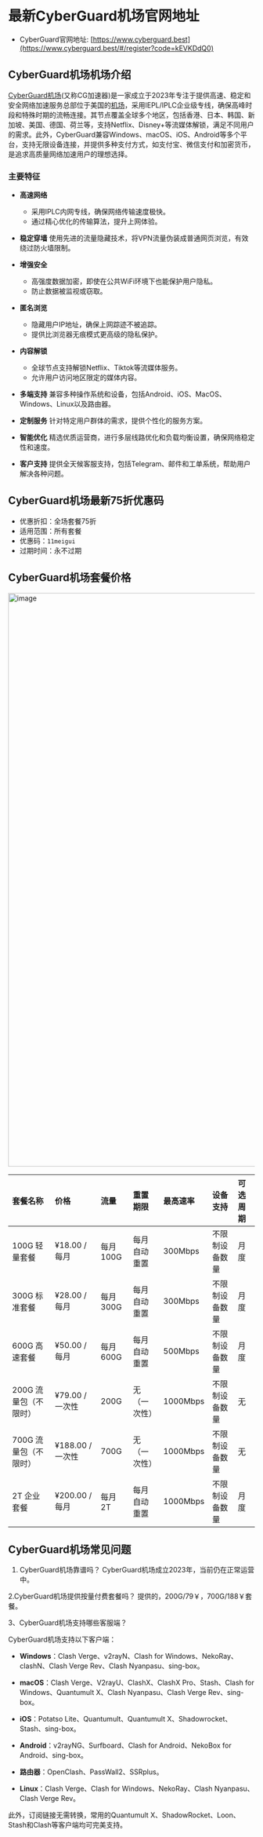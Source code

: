 # 最新CyberGuard机场官网地址

- CyberGuard官网地址: [https://www.cyberguard.best](https://www.cyberguard.best/#/register?code=kEVKDdQ0)

## CyberGuard机场机场介绍

[CyberGuard机场](https://www.11meigui.com/2024/cyberguard-vpn.html)(又称CG加速器)是一家成立于2023年专注于提供高速、稳定和安全网络加速服务总部位于美国的[机场](https://clashsub.org)，采用IEPL/IPLC企业级专线，确保高峰时段和特殊时期的流畅连接。其节点覆盖全球多个地区，包括香港、日本、韩国、新加坡、美国、德国、荷兰等，支持Netflix、Disney+等流媒体解锁，满足不同用户的需求。此外，CyberGuard兼容Windows、macOS、iOS、Android等多个平台，支持无限设备连接，并提供多种支付方式，如支付宝、微信支付和加密货币，是追求高质量网络加速用户的理想选择。

### 主要特征

- **高速网络**
  - 采用IPLC内网专线，确保网络传输速度极快。
  - 通过精心优化的传输算法，提升上网体验。

- **稳定穿墙**
使用先进的流量隐藏技术，将VPN流量伪装成普通网页浏览，有效绕过防火墙限制。

- **增强安全**
  - 高强度数据加密，即使在公共WiFi环境下也能保护用户隐私。
  - 防止数据被监视或窃取。

- **匿名浏览**
  - 隐藏用户IP地址，确保上网踪迹不被追踪。
  - 提供比浏览器无痕模式更高级的隐私保护。

- **内容解锁**
   - 全球节点支持解锁Netflix、Tiktok等流媒体服务。
   - 允许用户访问地区限定的媒体内容。

- **多端支持**
兼容多种操作系统和设备，包括Android、iOS、MacOS、Windows、Linux以及路由器。

- **定制服务**
针对特定用户群体的需求，提供个性化的服务方案。

- **智能优化**
精选优质运营商，进行多层线路优化和负载均衡设置，确保网络稳定性和速度。

- **客户支持**
提供全天候客服支持，包括Telegram、邮件和工单系统，帮助用户解决各种问题。


## CyberGuard机场最新75折优惠码

- 优惠折扣：全场套餐75折
- 适用范围：所有套餐
- 优惠码：`11meigui`
- 过期时间：永不过期


## CyberGuard机场套餐价格

<img width="1169" alt="image" src="https://github.com/user-attachments/assets/ec66c1be-8a5d-4bc3-9438-08293969fd72" />


| **套餐名称**       | **价格**         | **流量**   | **重置期限**       | **最高速率**   | **设备支持**           |  **可选周期**               |
|:-------------------|:-------------------|:---------------|:---------------------------------------|:-----------------------------------|:------------------------|:---------------------------|
| 100G 轻量套餐      | ¥18.00 /每月     | 每月100G   | 每月自动重置       | 300Mbps       | 不限制设备数量          |  月度 |
| 300G 标准套餐      | ¥28.00 /每月     | 每月300G   | 每月自动重置       | 300Mbps        |  不限制设备数量          | 月度 | 
| 600G 高速套餐      | ¥50.00 /每月     | 每月600G   | 每月自动重置       | 500Mbps        | 不限制设备数量          | 月度 |
| 200G 流量包（不限时） | ¥79.00 /一次性   | 200G       | 无（一次性）       | 1000Mbps     | 不限制设备数量          | 无                         |
| 700G 流量包（不限时） | ¥188.00 /一次性  | 700G       | 无（一次性）       | 1000Mbps     | 不限制设备数量          | 无                         |
| 2T 企业套餐        | ¥200.00 /每月    | 每月2T     | 每月自动重置       | 1000Mbps      | 不限制设备数量          |  月度 | 

## CyberGuard机场常见问题
1. CyberGuard机场靠谱吗？
   CyberGuard机场成立2023年，当前仍在正常运营中。
   
2.CyberGuard机场提供按量付费套餐吗？
提供的，200G/79￥，700G/188￥套餐。

3、CyberGuard机场支持哪些客服端？

CyberGuard机场支持以下客户端：

- **Windows**：Clash Verge、v2rayN、Clash for Windows、NekoRay、clashN、Clash Verge Rev、Clash Nyanpasu、sing-box。 

- **macOS**：Clash Verge、V2rayU、ClashX、ClashX Pro、Stash、Clash for Windows、Quantumult X、Clash Nyanpasu、Clash Verge Rev、sing-box。 

- **iOS**：Potatso Lite、Quantumult、Quantumult X、Shadowrocket、Stash、sing-box。 

- **Android**：v2rayNG、Surfboard、Clash for Android、NekoBox for Android、sing-box。 

- **路由器**：OpenClash、PassWall2、SSRplus。 

- **Linux**：Clash Verge、Clash for Windows、NekoRay、Clash Nyanpasu、Clash Verge Rev。 

此外，订阅链接无需转换，常用的Quantumult X、ShadowRocket、Loon、Stash和Clash等客户端均可完美支持。 



